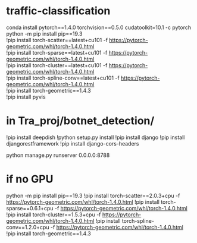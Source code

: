 # traffic-classification
conda install pytorch==1.4.0 torchvision==0.5.0 cudatoolkit=10.1 -c pytorch
</br>
python -m pip install pip==19.3</br>
!pip install torch-scatter==latest+cu101 -f https://pytorch-geometric.com/whl/torch-1.4.0.html</br>
!pip install torch-sparse==latest+cu101 -f https://pytorch-geometric.com/whl/torch-1.4.0.html</br>
!pip install torch-cluster==latest+cu101 -f https://pytorch-geometric.com/whl/torch-1.4.0.html</br>
!pip install torch-spline-conv==latest+cu101 -f https://pytorch-geometric.com/whl/torch-1.4.0.html</br>
!pip install torch-geometric==1.4.3</br>
!pip install pyvis</br>

# in Tra_proj/botnet_detection/
!pip install deepdish 
!python setup.py install
!pip install django
!pip install djangorestframework
!pip install django-cors-headers


python manage.py runserver 0.0.0.0:8788


# if no GPU

python -m pip install pip==19.3
!pip install torch-scatter==2.0.3+cpu -f https://pytorch-geometric.com/whl/torch-1.4.0.html
!pip install torch-sparse==0.6.1+cpu -f https://pytorch-geometric.com/whl/torch-1.4.0.html
!pip install torch-cluster==1.5.3+cpu -f https://pytorch-geometric.com/whl/torch-1.4.0.html
!pip install torch-spline-conv==1.2.0+cpu -f https://pytorch-geometric.com/whl/torch-1.4.0.html
!pip install torch-geometric==1.4.3
